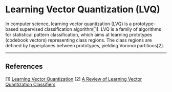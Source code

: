 # Learning Vector Quantization (LVQ)

In computer science, learning vector quantization (LVQ) is a prototype-based supervised classification algorithm[1]. LVQ is a family of algorithms for statistical pattern classification, which aims at learning prototypes (codebook vectors) representing class regions. The class regions are defined by hyperplanes between prototypes, yielding Voronoi partitions[2].



---
## References

[1] [Learning Vector Quantization](https://en.wikipedia.org/wiki/Learning_vector_quantization)
[2] [A Review of Learning Vector Quantization Classifiers](https://arxiv.org/pdf/1509.07093.pdf)
